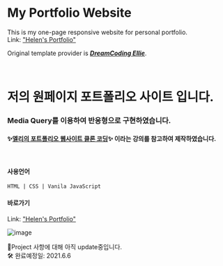 # My Portfolio Website

This is my one-page responsive website for personal portfolio.   
Link: ["Helen's Portfolio"](https://hpark3.github.io/WebPortfolio/)

Original template provider is ***[DreamCoding Ellie](https://academy.dream-coding.com/courses/portfolio)***.  

<br/>

# 저의 원페이지 포트폴리오 사이트 입니다.
### Media Query를 이용하여 반응형으로 구현하였습니다.

#### ✨[엘리의 포트폴리오 웹사이트 클론 코딩](https://academy.dream-coding.com/courses/portfolio)✨ 이라는 강의를 참고하여 제작하였습니다.   
<br/>

#### 사용언어 
```
HTML | CSS | Vanila JavaScript
```

#### 바로가기
Link: ["Helen's Portfolio"](https://hpark3.github.io/WebPortfolio/)   

![image](https://user-images.githubusercontent.com/33932352/120905855-f6e8b180-c68f-11eb-9f6d-a888b84266fa.png)
<br/>

🔨Project 사항에 대해 아직 update중입니다.  
🛠️ 완료예정일: 2021.6.6
